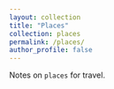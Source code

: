 ```yaml
---
layout: collection
title: "Places"
collection: places
permalink: /places/
author_profile: false
---
```


Notes on `places` for travel.
